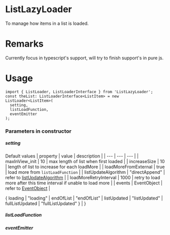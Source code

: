 # ListLazyLoader
 To manage how items in a list is loaded.

# Remarks
Currently focus in typescript's support, will try to finish support's in pure js.

# Usage
```
import { ListLoader, ListLoaderInterface } from 'ListLazyLoader';
const theList: ListLoaderInterface<ListItem> = new ListLoader<ListItem>(
  setting,
  listLoadFunction,
  eventEmitter
);
```
### Parameters in constructor
##### setting
Default values
| property | value | description |
| --- | --- | --- |
| maxInView_init | 10 | max length of list when first loaded |
| increaseSize | 10 | length of list to increase for each loadMore |
| loadMoreFromExternal | true | load more from `listLoadFunction` |
| listUpdateAlgorithm | "directAppend" | refer to [listUpdateAlgorithm](#listUpdateAlgorithm) |
| loadMoreRetryInterval | 1000 | retry to load more after this time interval if unable to load more |
| events | EventObject | refer to [EventObject](#EventObject) |



{
    loading | "loading" |
    endOfList | "endOfList" |
    listUpdated | "listUpdated" |
    fullListUpdated | "fullListUpdated"
  } |
}


##### listLoadFunction

##### eventEmitter
